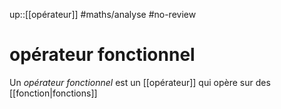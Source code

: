 up::[[opérateur]]
#maths/analyse #no-review 
# opérateur fonctionnel
Un _opérateur fonctionnel_ est un [[opérateur]] qui opère sur des [[fonction|fonctions]]

